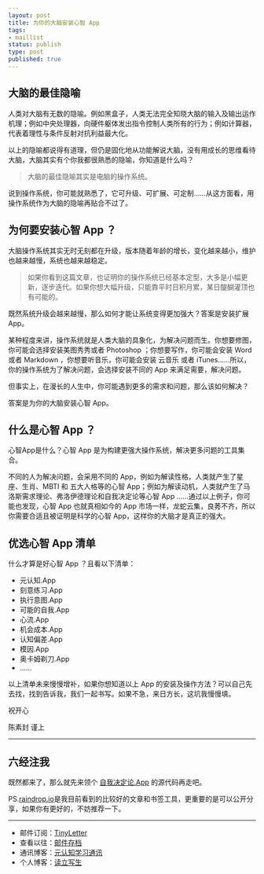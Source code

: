 ```yaml
--- 
layout: post
title: 为你的大脑安装心智 App
tags: 
- maillist
status: publish
type: post
published: true
---
```


## 大脑的最佳隐喻

人类对大脑有无数的隐喻。例如黑盒子，人类无法完全知晓大脑的输入及输出运作机理；例如中央处理器，向硬件躯体发出指令控制人类所有的行为；例如计算器，代表着理性与条件反射对抗利益最大化。

以上的隐喻都说得有道理，但仍是固化地从功能解说大脑，没有用成长的思维看待大脑，大脑其实有个你我都很熟悉的隐喻，你知道是什么吗？

> 大脑的最佳隐喻其实是电脑的操作系统。

说到操作系统，你可能就熟悉了，它可升级、可扩展、可定制……从这方面看，用操作系统作为大脑的隐喻再贴合不过了。

## 为何要安装心智 App ？

大脑操作系统其实无时无刻都在升级，版本随着年龄的增长，变化越来越小，维护也越来越慢，系统也越来越稳定。

>如果你看到这篇文章，也证明你的操作系统已经基本定型，大多是小幅更新，逐步迭代。如果你想大幅升级，只能靠平时日积月累，某日醍醐灌顶也有可能的。

既然系统升级会越来越慢，那么如何才能让系统变得更加强大？答案是安装扩展 App。

某种程度来讲，操作系统就是人类大脑的具象化，为解决问题而生。你想要修图，你可能会选择安装美图秀秀或者 Photoshop ；你想要写作，你可能会安装 Word 或者 Markdown ，你想要听音乐，你可能会安装 云音乐 或者 iTunes……所以，你的操作系统为了解决问题，会选择安装不同的 App 来满足需要，解决问题。

但事实上，在漫长的人生中，你可能遇到更多的需求和问题，那么该如何解决？

答案是为你的大脑安装心智 App。

## 什么是心智 App ？

心智App是什么？心智 App 是为构建更强大操作系统，解决更多问题的工具集合。

不同的人为解决问题，会采用不同的 App，例如为解读性格，人类就产生了星座、生肖、MBTI 和 五大人格等的心智 App；例如为解读动机，人类就产生了马洛斯需求理论、弗洛伊德理论和自我决定论等心智 App ……通过以上例子，你可能也发现，心智 App 也就真相如今的 App 市场一样，龙蛇云集，良莠不齐，所以你需要合适且被证明是科学的心智 App，这样你的大脑才是真正的强大。

## 优选心智 App 清单

什么才算是好心智 App ？且看以下清单：

- 元认知.App
- 刻意练习.App
- 执行意图.App
- 可能的自我.App
- 心流.App
- 机会成本.App
- 认知偏差.App
- 模因.App
- 奥卡姆剃刀.App
- ……

以上清单未来慢慢增补，如果你想知道以上 App 的安装及操作方法？可以自己先去找，找到告诉我，我们一起书写。如果不急，来日方长，这坑我慢慢填。


祝开心

陈素封 谨上

-----

## 六经注我

既然都来了，那么就先来领个 [自我决定论.App](https://raindrop.io/collection/1421422) 的源代码再走吧。

PS.[raindrop.io](https://raindrop.io/?ref=140131)是我目前看到的比较好的文章和书签工具，更重要的是可以公开分享，如果你有更好的，不妨推荐一下。

----

- 邮件订阅：[TinyLetter](http://tinyletter.com/cnfeat) 
- 查看以往：[邮件存档](http://tinyletter.com/CnFeat/archive)
- 通讯博客：[元认知学习通讯](http://mesule.com) 
- 个人博客：[读立写生](http://cnfeat.com)


